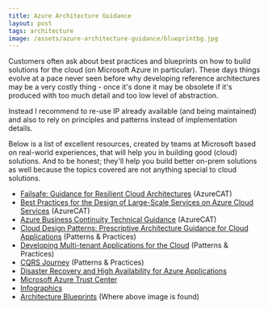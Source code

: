 ```yaml
---
title: Azure Architecture Guidance
layout: post
tags: architecture
image: /assets/azure-architecture-guidance/blueprintbg.jpg
---
```

Customers often ask about best practices and blueprints on how to build solutions for the cloud (on Microsoft Azure in particular). These days things evolve at a pace never seen before why developing reference architectures may be a very costly thing - once it's done it may be obsolete if it's produced with too much detail and too low level of abstraction. 

Instead I recommend to re-use IP already available (and being maintained) and also to rely on principles and patterns instead of implementation details.

Below is a list of excellent resources, created by teams at Microsoft based on real-world experiences, that will help you in building good (cloud) solutions. And to be honest; they'll help you build better on-prem solutions as well because the topics covered are not anything special to cloud solutions.

* [Failsafe: Guidance for Resilient Cloud Architectures](http://msdn.microsoft.com/en-us/library/jj853352.aspx) (AzureCAT)
* [Best Practices for the Design of Large-Scale Services on Azure Cloud Services](http://msdn.microsoft.com/en-us/library/jj717232.aspx) (AzureCAT)
* [Azure Business Continuity Technical Guidance](http://msdn.microsoft.com/en-us/library/hh873027.aspx) (AzureCAT)
* [Cloud Design Patterns: Prescriptive Architecture Guidance for Cloud Applications](http://msdn.microsoft.com/en-gb/library/dn568099.aspx) (Patterns & Practices)
* [Developing Multi-tenant Applications for the Cloud](http://msdn.microsoft.com/en-us/library/ff966499.aspx) (Patterns & Practices)
* [CQRS Journey](http://msdn.microsoft.com/en-us/library/jj554200.aspx) (Patterns & Practices)
* [Disaster Recovery and High Availability for Azure Applications](http://msdn.microsoft.com/library/azure/dn251004.aspx)
* [Microsoft Azure Trust Center](http://azure.microsoft.com/en-gb/support/trust-center/security/)
* [Infographics](http://azure.microsoft.com/en-us/documentation/infographics/azure/)
* [Architecture Blueprints](http://msdn.microsoft.com/dn630664) (Where above image is found)

